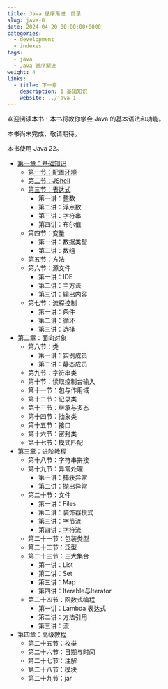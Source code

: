```yaml
---
title: Java 循序渐进：目录
slug: java-0
date: 2024-04-20 00:00:00+0000
categories:
  - development
  - indexes
tags:
  - java
  - Java 循序渐进
weight: 4
links:
  - title: 下一章
    description: 1 基础知识
    website: ../java-1
---
```


欢迎阅读本书！本书将教你学会 Java 的基本语法和功能。

本书尚未完成，敬请期待。

本书使用 Java 22。

- [第一章：基础知识](../java-1)
    - [第一节：配置环境](../java-setup)
    - [第二节：JShell](../java-jshell)
    - [第三节：表达式](../java-exp)
        - 第一讲：整数
        - 第二讲：浮点数
        - 第三讲：字符串
        - 第四讲：布尔值
    - 第四节：变量
        - 第一讲：数据类型
        - 第二讲：数组
    - 第五节：方法
    - 第六节：源文件
        - 第一讲：IDE
        - 第二讲：主方法
        - 第三讲：输出内容
    - 第七节：流程控制
        - 第一讲：条件
        - 第二讲：循环
        - 第三讲：选择
- 第二章：面向对象
    - 第八节：类
        - 第一讲：实例成员
        - 第二讲：静态成员
    - 第九节：字符串类
    - 第十节：读取控制台输入
    - 第十一节：包与作用域
    - 第十二节：记录类
    - 第十三节：继承与多态
    - 第十四节：抽象类
    - 第十五节：接口
    - 第十六节：密封类
    - 第十七节：模式匹配
- 第三章：进阶教程
    - 第十八节：字符串拼接
    - 第十九节：异常处理
        - 第一讲：捕获异常
        - 第二讲：抛出异常
    - 第二十节：文件
        - 第一讲：Files
        - 第二讲：装饰器模式
        - 第三讲：字节流
        - 第四讲：字符流
    - 第二十一节：包装类型
    - 第二十二节：泛型
    - 第二十三节：三大集合
        - 第一讲：List
        - 第二讲：Set
        - 第三讲：Map
        - 第四讲：Iterable与Iterator
    - 第二十四节：函数式编程
        - 第一讲：Lambda 表达式
        - 第二讲：方法引用
        - 第三讲：流
- 第四章：高级教程
    - 第二十五节：枚举
    - 第二十六节：日期与时间
    - 第二十七节：注解
    - 第二十八节：模块
    - 第二十九节：jar

